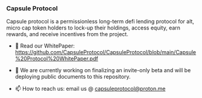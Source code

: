 ### Capsule Protocol 

Capsule protocol is a permissionless long-term defi lending protocol for alt, micro cap token holders to lock-up their holdings, access equity, earn rewards, and receive incentives from the project.


- 📃 Read our WhitePaper: https://github.com/CapsuleProtocol/CapsuleProtocol/blob/main/Capsule%20Protocol%20WhitePaper.pdf

- 🔭 We are currently working on finalizing an invite-only beta and will be deploying public documents to this repository.

- 📫 How to reach us: email us @ capsuleprotocol@proton.me


<!--
**CapsuleProtocol/CapsuleProtocol** is a ✨ _special_ ✨ repository because its `README.md` (this file) appears on your GitHub profile.

Here are some ideas to get you started:

- 🔭 I’m currently working on ...
- 🌱 I’m currently learning ...
- 👯 I’m looking to collaborate on ...
- 🤔 I’m looking for help with ...
- 💬 Ask me about ...
- 📫 How to reach me: ...
- 😄 Pronouns: ...
- ⚡ Fun fact: ...
-->
